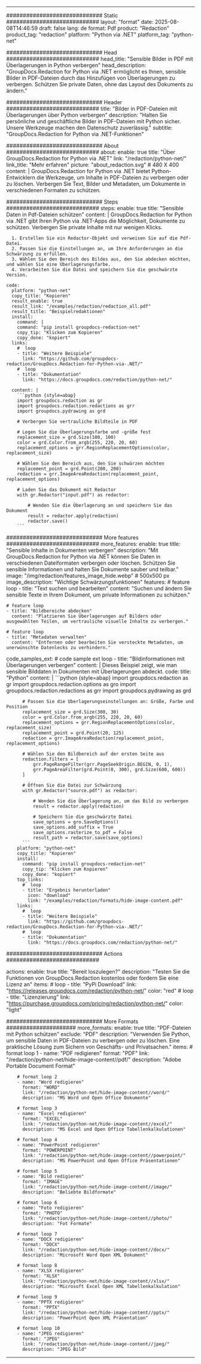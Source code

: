 
---
############################# Static ############################
layout: "format"
date:  2025-08-08T14:46:59
draft: false
lang: de
format: Pdf
product: "Redaction"
product_tag: "redaction"
platform: "Python via .NET"
platform_tag: "python-net"

############################# Head ############################
head_title: "Sensible Bilder in PDF mit Überlagerungen in Python verbergen"
head_description: "GroupDocs.Redaction for Python via .NET ermöglicht es Ihnen, sensible Bilder in PDF-Dateien durch das Hinzufügen von Überlagerungen zu verbergen. Schützen Sie private Daten, ohne das Layout des Dokuments zu ändern."

############################# Header ############################
title: "Bilder in PDF-Dateien mit Überlagerungen über Python verbergen" 
description: "Halten Sie persönliche und geschäftliche Bilder in PDF-Dateien mit Python sicher. Unsere Werkzeuge machen den Datenschutz zuverlässig."
subtitle: "GroupDocs.Redaction for Python via .NET-Funktionen" 

############################# About ############################
about:
    enable: true
    title: "Über GroupDocs.Redaction for Python via .NET"
    link: "/redaction/python-net/"
    link_title: "Mehr erfahren"
    picture: "about_redaction.svg" # 480 X 400
    content: |
       GroupDocs.Redaction for Python via .NET bietet Python-Entwicklern die Werkzeuge, um Inhalte in PDF-Dateien zu verbergen oder zu löschen. Verbergen Sie Text, Bilder und Metadaten, um Dokumente in verschiedenen Formaten zu schützen.

############################# Steps ############################
steps:
    enable: true
    title: "Sensible Daten in Pdf-Dateien schützen"
    content: |
      GroupDocs.Redaction for Python via .NET gibt Ihren Python via .NET-Apps die Möglichkeit, Dokumente zu schützen. Verbergen Sie private Inhalte mit nur wenigen Klicks.
      
      1. Erstellen Sie ein Redactor-Objekt und verweisen Sie auf die Pdf-Datei.
      2. Passen Sie die Einstellungen an, um Ihre Anforderungen an die Schwärzung zu erfüllen.
      3. Wählen Sie den Bereich des Bildes aus, den Sie abdecken möchten, und wählen Sie eine Überlagerungsfarbe.
      4. Verarbeiten Sie die Datei und speichern Sie die geschwärzte Version.
   
    code:
      platform: "python-net"
      copy_title: "Kopieren"
      result_enable: true
      result_link: "/examples/redaction/redaction_all.pdf"
      result_title: "Beispielredaktionen"
      install:
        command: |
        command: "pip install groupdocs-redaction-net"
        copy_tip: "Klicken zum Kopieren"
        copy_done: "kopiert"
      links:
        #  loop
        - title: "Weitere Beispiele"
          link: "https://github.com/groupdocs-redaction/GroupDocs.Redaction-for-Python-via-.NET/"
        #  loop
        - title: "Dokumentation"
          link: "https://docs.groupdocs.com/redaction/python-net/"
          
      content: |
        ```python {style=abap}
        import groupdocs.redaction as gr
        import groupdocs.redaction.redactions as grr
        import groupdocs.pydrawing as grd

        # Verbergen Sie vertrauliche Bildteile in PDF

        # Legen Sie die Überlagerungsfarbe und -größe fest
        replacement_size = grd.Size(100, 100)
        color = grd.Color.from_argb(255, 220, 20, 60)
        replacement_options = grr.RegionReplacementOptions(color, replacement_size)

        # Wählen Sie den Bereich aus, den Sie schwärzen möchten
        replacement_point = grd.Point(200, 200)
        redaction = grr.ImageAreaRedaction(replacement_point, replacement_options)
                
        # Laden Sie das Dokument mit Redactor
        with gr.Redactor("input.pdf") as redactor:

            # Wenden Sie die Überlagerung an und speichern Sie das Dokument
            result = redactor.apply(redaction)
            redactor.save()
        ```            


############################# More features ############################
more_features:
  enable: true
  title: "Sensible Inhalte in Dokumenten verbergen"
  description: "Mit GroupDocs.Redaction for Python via .NET können Sie Daten in verschiedenen Dateiformaten verbergen oder löschen. Schützen Sie sensible Informationen und halten Sie Dokumente sauber und teilbar."
  image: "/img/redaction/features_image_hide.webp" # 500x500 px
  image_description: "Wichtige Schwärzungsfunktionen"
  features:
    # feature loop
    - title: "Text suchen und bearbeiten"
      content: "Suchen und ändern Sie sensible Texte in Ihrem Dokument, um private Informationen zu schützen."

    # feature loop
    - title: "Bildbereiche abdecken"
      content: "Platzieren Sie Überlagerungen auf Bildern oder ausgewählten Teilen, um vertrauliche visuelle Inhalte zu verbergen."

    # feature loop
    - title: "Metadaten verwalten"
      content: "Entfernen oder bearbeiten Sie versteckte Metadaten, um unerwünschte Datenlecks zu verhindern."
      
  code_samples_ext:
    # code sample ext loop
    - title: "Bildinformationen mit Überlagerungen verbergen"
      content: |
        Dieses Beispiel zeigt, wie man sensible Bilddaten in Dokumenten mit Überlagerungen abdeckt.
      code:
        title: "Python"
        content: |
          ```python {style=abap}
          import groupdocs.redaction as gr
          import groupdocs.redaction.options as gro
          import groupdocs.redaction.redactions as grr
          import groupdocs.pydrawing as grd

          # Passen Sie die Überlagerungseinstellungen an: Größe, Farbe und Position
          replacement_size = grd.Size(300, 30)
          color = grd.Color.from_argb(255, 220, 20, 60)
          replacement_options = grr.RegionReplacementOptions(color, replacement_size)
          replacement_point = grd.Point(20, 125)
          redaction = grr.ImageAreaRedaction(replacement_point, replacement_options)

          # Wählen Sie den Bildbereich auf der ersten Seite aus
          redaction.filters = [
              grr.PageRangeFilter(grr.PageSeekOrigin.BEGIN, 0, 1),
              grr.PageAreaFilter(grd.Point(0, 300), grd.Size(600, 600))
          ]

          # Öffnen Sie die Datei zur Schwärzung
          with gr.Redactor("source.pdf") as redactor:

              # Wenden Sie die Überlagerung an, um das Bild zu verbergen
              result = redactor.apply(redaction)

              # Speichern Sie die geschwärzte Datei
              save_options = gro.SaveOptions()
              save_options.add_suffix = True
              save_options.rasterize_to_pdf = False
              result_path = redactor.save(save_options)
          ```
        platform: "python-net"
        copy_title: "Kopieren"
        install:
          command: "pip install groupdocs-redaction-net"
          copy_tip: "Klicken zum Kopieren"
          copy_done: "kopiert"
        top_links:
          #  loop
          - title: "Ergebnis herunterladen"
            icon: "download"
            link: "/examples/redaction/formats/hide-image-content.pdf"
        links:
          #  loop
          - title: "Weitere Beispiele"
            link: "https://github.com/groupdocs-redaction/GroupDocs.Redaction-for-Python-via-.NET/"
          #  loop
          - title: "Dokumentation"
            link: "https://docs.groupdocs.com/redaction/python-net/"


############################# Actions ############################

actions:
  enable: true
  title: "Bereit loszulegen?"
  description: "Testen Sie die Funktionen von GroupDocs.Redaction kostenlos oder fordern Sie eine Lizenz an"
  items:
    #  loop
    - title: "PyPi Download"
      link: "https://releases.groupdocs.com/redaction/python-net/"
      color: "red"
        #  loop
    - title: "Lizenzierung"
      link: "https://purchase.groupdocs.com/pricing/redaction/python-net/"
      color: "light"


############################# More Formats #####################
more_formats:
    enable: true
    title: "PDF-Dateien mit Python schützen"
    exclude: "PDF"
    description: "Verwenden Sie Python, um sensible Daten in PDF-Dateien zu verbergen oder zu löschen. Eine praktische Lösung zum Sichern von Geschäfts- und Privatsachen."
    items: 
        # format loop 1
        - name: "PDF redigieren"
          format: "PDF"
          link: "/redaction/python-net/hide-image-content//pdf/"
          description: "Adobe Portable Document Format"

        # format loop 2
        - name: "Word redigieren"
          format: "WORD"
          link: "/redaction/python-net/hide-image-content//word/"
          description: "MS Word und Open Office Dokumente"
          
        # format loop 3
        - name: "Excel redigieren"
          format: "EXCEL"
          link: "/redaction/python-net/hide-image-content//excel/"
          description: "MS Excel und Open Office Tabellenkalkulationen"

        # format loop 4
        - name: "PowerPoint redigieren"
          format: "POWERPOINT"
          link: "/redaction/python-net/hide-image-content//powerpoint/"
          description: "MS PowerPoint und Open Office Präsentationen"

        # format loop 5
        - name: "Bild redigieren"
          format: "IMAGE"
          link: "/redaction/python-net/hide-image-content//image/"
          description: "Beliebte Bildformate"

        # format loop 6
        - name: "Foto redigieren"
          format: "PHOTO"
          link: "/redaction/python-net/hide-image-content//photo/"
          description: "Fot Formate"

        # format loop 7
        - name: "DOCX redigieren"
          format: "DOCX"
          link: "/redaction/python-net/hide-image-content//docx/"
          description: "Microsoft Word Open XML Dokument"
          
        # format loop 8
        - name: "XLSX redigieren"
          format: "XLSX"
          link: "/redaction/python-net/hide-image-content//xlsx/"
          description: "Microsoft Excel Open XML Tabellenkalkulation"
          
        # format loop 9
        - name: "PPTX redigieren"
          format: "PPTX"
          link: "/redaction/python-net/hide-image-content//pptx/"
          description: "PowerPoint Open XML Präsentation"

        # format loop 10
        - name: "JPEG redigieren"
          format: "JPEG"
          link: "/redaction/python-net/hide-image-content//jpeg/"
          description: "JPEG Bild"


---